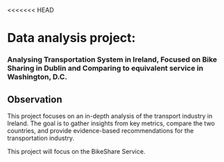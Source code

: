 <<<<<<< HEAD
# Data analysis project: 
### Analysing Transportation System in Ireland, Focused on Bike Sharing in Dublin and Comparing to  equivalent service in Washington, D.C.

## Observation

This project focuses on an in-depth analysis of the transport industry in Ireland. The goal is to gather insights from key metrics, compare the two countries, and provide evidence-based recommendations for the transportation industry.

This project will focus on the BikeShare Service.


